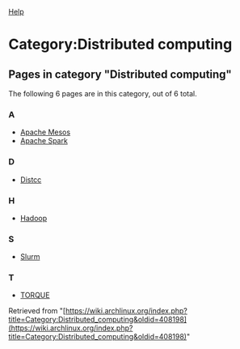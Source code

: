 [Help](//www.mediawiki.org/wiki/Special:MyLanguage/Help:Categories)

# Category:Distributed computing

## Pages in category "Distributed computing"

The following 6 pages are in this category, out of 6 total.

### A

*   [Apache Mesos](/index.php/Apache_Mesos "Apache Mesos")
*   [Apache Spark](/index.php/Apache_Spark "Apache Spark")

### D

*   [Distcc](/index.php/Distcc "Distcc")

### H

*   [Hadoop](/index.php/Hadoop "Hadoop")

### S

*   [Slurm](/index.php/Slurm "Slurm")

### T

*   [TORQUE](/index.php/TORQUE "TORQUE")

Retrieved from "[https://wiki.archlinux.org/index.php?title=Category:Distributed_computing&oldid=408198](https://wiki.archlinux.org/index.php?title=Category:Distributed_computing&oldid=408198)"